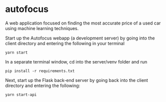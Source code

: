 # autofocus
A web application focused on finding the most accurate price of a used car using machine learning techniques.


Start up the Autofocus webapp (a development server) by going into the client directory and entering the following in your terminal

```
yarn start
```
In a separate terminal window, cd into the server/venv folder and run 

```
pip install -r requirements.txt
```

Next, start up the Flask back-end server by going back into the client directory and entering the following:

```
yarn start-api
```
